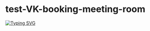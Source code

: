 # test-VK-booking-meeting-room
[![Typing SVG](https://readme-typing-svg.herokuapp.com?color=%2336BCF7&lines=👋+Добро+пожаловать+в+репозиторий)](https://git.io/typing-svg)
